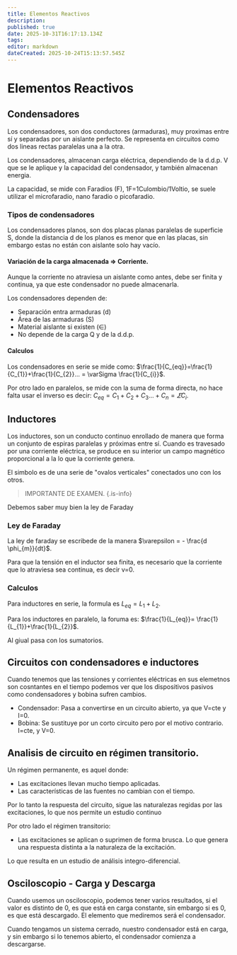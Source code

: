 ```yaml
---
title: Elementos Reactivos
description: 
published: true
date: 2025-10-31T16:17:13.134Z
tags: 
editor: markdown
dateCreated: 2025-10-24T15:13:57.545Z
---
```


# Elementos Reactivos

## Condensadores
Los condensadores, son dos conductores (armaduras), muy proximas entre sí y separadas por un aislante perfecto. Se representa en circuitos como dos lineas rectas paralelas una a la otra.

Los condensadores, almacenan carga eléctrica, dependiendo de la d.d.p. V que se le aplique y la capacidad del condensador, y también almacenan energia.

La capacidad, se mide con Faradios (F), 1F=1Culombio/1Voltio, se suele utilizar el microfaradio, nano faradio o picofaradio.

### Tipos de condensadores
Los condensadores planos, son dos placas planas paralelas de superficie S, donde la distancia d de los planos es menor que en las placas, sin embargo estas no están con aislante solo hay vacío.

#### Variación de la carga almacenada $\Rightarrow$ Corriente.
Aunque la corriente no atraviesa un aislante como antes, debe ser finita y continua, ya que este condensador no puede almacenarla.

Los condensadores dependen de:
- Separación entra armaduras (d)
- Área de las armaduras (S)
- Material aislante si existen ($\in$)
- No depende de la carga Q y de la d.d.p.

#### Calculos
Los condensadores en serie se mide como: $\frac{1}{C_{eq}}=\frac{1}{C_{1}}+\frac{1}{C_{2}}... = \varSigma \frac{1}{C_{i}}$.

Por otro lado en paralelos, se mide con la suma de forma directa, no hace falta usar el inverso es decir: $C_{eq}=C_{1}+C_{2}+C_{3}\dots +C_{n}= \varSigma C_{i}$.

## Inductores
Los inductores, son un conducto continuo enrollado de manera que forma un conjunto de espiras paralelas y próximas entre sí. Cuando es travesado por una corriente eléctrica, se produce en su interior un campo magnético proporcional a la lo que la corriente genera.

El simbolo es de una serie de "ovalos verticales" conectados uno con los otros.

> IMPORTANTE DE EXAMEN.
{.is-info}

Debemos saber muy bien la ley de Faraday
### Ley de Faraday
La ley de faraday se escribede de la manera $\varepsilon = - \frac{d \phi_{m}}{dt}$. 

Para que la tensión en el inductor sea finita, es necesario que la corriente que lo atraviesa sea continua, es decir v=0.

### Calculos
Para inductores en serie, la formula es $L_{eq}=L_{1}+L_{2}$.

Para los inductores en paralelo, la foruma es: $\frac{1}{L_{eq}}= \frac{1}{L_{1}}+\frac{1}{L_{2}}$.

Al giual pasa con los sumatorios.

## Circuitos con condensadores e inductores
Cuando tenemos que las tensiones y corrientes eléctricas en sus elemetnos son cosntantes en el tiempo podemos ver que los dispositivos pasivos como condensadores y bobina sufren cambios.
- Condensador: Pasa a convertirse en un circuito abierto, ya que V=cte y I=0. 
- Bobina: Se sustituye por un corto circuito pero por el motivo contrario. I=cte, y V=0.

## Analisis de circuito en régimen transitorio.

Un régimen permanente, es aquel donde:
- Las excitaciones llevan mucho tiempo aplicadas.
- Las características de las fuentes no cambian con el tiempo.

Por lo tanto la respuesta del circuito, sigue las naturalezas regidas por las excitaciones, lo que nos permite un estudio continuo

Por otro lado el régimen transitorio:
- Las excitaciones se aplican o suprimen de forma brusca.
Lo que genera una respuesta distinta a la naturaleza de la excitación.

Lo que resulta en un estudio de análisis integro-diferencial.

## Osciloscopio - Carga y Descarga 
Cuando usemos un osciloscopio, podemos tener varios resultados, si el valor es distinto de 0, es que está en carga constante, sin embargo si es 0, es que está descargado.
El elemento que mediremos será el condensador.

Cuando tengamos un sistema cerrado, nuestro condensador está en carga, y sin embargo si lo tenemos abierto, el condensador comienza a descargarse.


